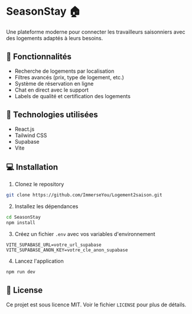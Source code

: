 # SeasonStay 🏠

Une plateforme moderne pour connecter les travailleurs saisonniers avec des logements adaptés à leurs besoins.

## 🌟 Fonctionnalités

- Recherche de logements par localisation
- Filtres avancés (prix, type de logement, etc.)
- Système de réservation en ligne
- Chat en direct avec le support
- Labels de qualité et certification des logements

## 🚀 Technologies utilisées

- React.js
- Tailwind CSS
- Supabase
- Vite

## 💻 Installation

1. Clonez le repository
```bash
git clone https://github.com/ImmerseYou/Logement2saison.git
```

2. Installez les dépendances
```bash
cd SeasonStay
npm install
```

3. Créez un fichier `.env` avec vos variables d'environnement
```env
VITE_SUPABASE_URL=votre_url_supabase
VITE_SUPABASE_ANON_KEY=votre_cle_anon_supabase
```

4. Lancez l'application
```bash
npm run dev
```

## 📝 License

Ce projet est sous licence MIT. Voir le fichier `LICENSE` pour plus de détails.
